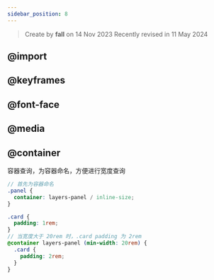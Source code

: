 ```yaml
---
sidebar_position: 8
---
```


> Create by **fall** on 14 Nov 2023
> Recently revised in 11 May 2024

## @import





## @keyframes





## @font-face







## @media



## @container

容器查询，为容器命名，方便进行宽度查询

```scss
// 首先为容器命名
.panel {
  container: layers-panel / inline-size;
}

.card {
  padding: 1rem;
}
// 当宽度大于 20rem 时，.card padding 为 2rem
@container layers-panel (min-width: 20rem) {
  .card {
    padding: 2rem;
  }
}
```



